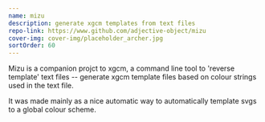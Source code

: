 ```yaml
---
name: mizu
description: generate xgcm templates from text files
repo-link: https://www.github.com/adjective-object/mizu
cover-img: cover-img/placeholder_archer.jpg
sortOrder: 60
---
```


Mizu is a companion projct to xgcm, a command line tool to 'reverse template' text files -- generate xgcm template files based on colour strings used in the text file.

It was made mainly as a nice automatic way to automatically template svgs to a global colour scheme.

